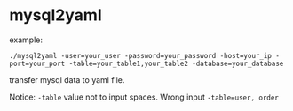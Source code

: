 # mysql2yaml

example:
```shell
./mysql2yaml -user=your_user -password=your_password -host=your_ip -port=your_port -table=your_table1,your_table2 -database=your_database
```
transfer mysql data to yaml file.

Notice: `-table` value not to input spaces. Wrong input `-table=user, order`
